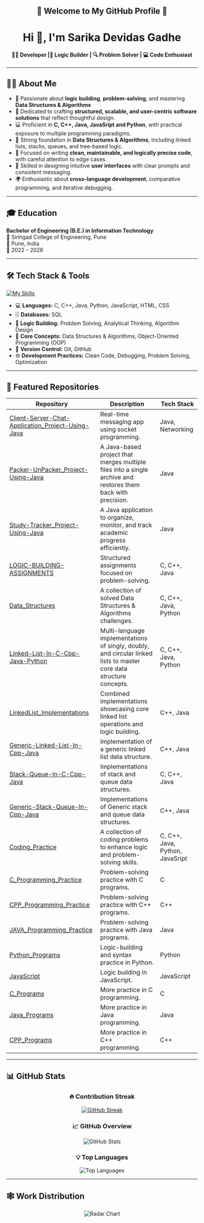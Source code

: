 <!-- Profile README for: Sarika-Gadhe -->
<h2 align="center">🌟 Welcome to My GitHub Profile 🌟</h2>
<h1 align="center">Hi 👋, I'm Sarika Devidas Gadhe</h1>
<h4 align="center">👩‍💻 Developer |🧠 Logic Builder | 🔍 Problem Solver | 💻 Code Enthusiast</h4>

----

## 👩‍💻 About Me  

- 🧠 Passionate about **logic building**, **problem-solving**, and mastering **Data Structures & Algorithms**  
- 🚀 Dedicated to crafting **structured, scalable, and user-centric software solutions** that reflect thoughtful design.
- 💻 Proficient in **C, C++, Java, JavaSript and Python**, with practical exposure to multiple programming paradigms.  
- 🧠 Strong foundation in **Data Structures & Algorithms**, including linked lists, stacks, queues, and tree-based logic. 
- 📝 Focused on writing **clean, maintainable, and logically precise code**, with careful attention to edge cases. 
- 🎨 Skilled in designing intuitive **user interfaces** with clear prompts and consistent messaging.
- 🌍 Enthusiastic about **cross-language development**, comparative programming, and iterative debugging.

---

## 🎓 Education  

**Bachelor of Engineering (B.E.) in Information Technology**  
🏫 Sinhgad College of Engineering, Pune  
📍 Pune, India  
📅 2022 – 2026  

----


## 🛠️ Tech Stack & Tools  

[![My Skills](https://skillicons.dev/icons?i=c,cpp,java,python,js,html,css,sql,git,github&perline=8)](https://skillicons.dev)  
    
- 💻 **Languages:** C, C++, Java, Python, JavaScript, HTML, CSS  
- 🗄️ **Databases:** SQL
- 🧠 **Logic Building:** Problem Solving, Analytical Thinking, Algorithm Design  
- 🧩 **Core Concepts:** Data Structures & Algorithms, Object-Oriented Programming (OOP)  
- 🔧 **Version Control:** Git, GitHub  
- ⚙️ **Development Practices:** Clean Code, Debugging, Problem Solving,  Optimization

  
----

## 📂 Featured Repositories  

| Repository | Description | Tech Stack |
|------------|-------------|------------|
| [Client-Server-Chat-Application_Project-Using-Java](https://github.com/Sarika-Gadhe/Client-Server-Chat-Application_Project-Using-Java.git) | Real-time messaging app using socket programming. | Java, Networking |
| [Packer-UnPacker_Project-Using-Java](https://github.com/Sarika-Gadhe/Packer-UnPacker_Project-Using-Java.git) | A Java-based project that merges multiple files into a single archive and restores them back with precision. | Java |
| [Study-Tracker_Project-Using-Java](https://github.com/Sarika-Gadhe/Study-Tracker_Project-Using-Java.git) | A Java application to organize, monitor, and track academic progress efficiently. | Java |
| [LOGIC-BUILDING-ASSIGNMENTS](https://github.com/Sarika-Gadhe/LOGIC-BUILDING-ASSIGNMENTS.git) | Structured assignments focused on problem-solving.| C, C++, Java |
| [Data_Structures ](https://github.com/Sarika-Gadhe/Data_Structures.git) | A collection of solved Data Structures & Algorithms challenges.  | C, C++, Java, Python|
| [Linked-List-In-C-Cpp-Java-Python ](https://github.com/Sarika-Gadhe/Linked-List-In-C-Cpp-Java-Python.git) |Multi-language implementations of singly, doubly, and circular linked lists to master core data structure concepts. | C, C++, Java, Python |
| [LinkedList_Implementations](https://github.com/Sarika-Gadhe/_LinkedList_Implementations_.git) | Combined implementations showcasing core linked list operations and logic building. | C++, Java|
| [Generic-Linked-List-In-Cpp-Java ](https://github.com/Sarika-Gadhe/Generic-Linked-List-In-Cpp-Java.git) | Implementation of a generic linked list data structure. | C++, Java |
| [Stack-Queue-In-C-Cpp-Java](https://github.com/Sarika-Gadhe/Stack-Queue-In-C-Cpp-Java.git) | Implementations of stack and queue data structures. | C, C++, Java |
| [Generic-Stack-Queue-In-Cpp-Java ](https://github.com/Sarika-Gadhe/Generic-Stack-Queue-In-Cpp-Java.git) | Implementations of Generic stack and queue data structures. | C++, Java |
| [Coding_Practice](https://github.com/Sarika-Gadhe/Coding_Practice.git) | A collection of coding problems to enhance logic and problem-solving skills. | C, C++, Java, Python, JavaSript |
| [C_Programming_Practice ](https://github.com/Sarika-Gadhe/C_Programming_Practice.git) | Problem-solving practice with C programs. | C |
| [CPP_Programming_Practice ](https://github.com/Sarika-Gadhe/CPP_Programming_Practice.git) | Problem-solving practice with C++ programs. | C++ |
| [JAVA_Programming_Practice ](https://github.com/Sarika-Gadhe/JAVA_Programming_Practice.git) | Problem-solving practice with Java programs. | Java |
| [Python_Programs ](https://github.com/Sarika-Gadhe/Python_Programs.git) | Logic-building and syntax practice in Python. | Python |
| [JavaScript](https://github.com/Sarika-Gadhe/JavaScript.git) |  Logic building in JavaScript. | JavaScript |
| [C_Programs ](https://github.com/Sarika-Gadhe/C_Programs.git) | More practice in C programming. | C |
| [Java_Programs](https://github.com/Sarika-Gadhe/Java_Programs.git) | More practice in Java programming. | Java |
| [CPP_Programs ](https://github.com/Sarika-Gadhe/CPP_Programs) | More practice in C++ programming. | C++ |

----

## 📊 GitHub Stats  

<div align="center">

### 🔥 Contribution Streak  
[![GitHub Streak](https://streak-stats.demolab.com?user=Sarika-Gadhe&theme=tokyonight&hide_border=true)](https://git.io/streak-stats)  

### 📈 GitHub Overview  
![GitHub Stats](https://github-readme-stats.vercel.app/api?username=Sarika-Gadhe&show_icons=true&theme=tokyonight&hide_border=true&count_private=true)  

### 💡 Top Languages  
![Top Languages](https://github-readme-stats.vercel.app/api/top-langs/?username=Sarika-Gadhe&layout=compact&theme=tokyonight&hide_border=true)  

</div>

---

## 🕸️ Work Distribution  

<div align="center">
  <img src="https://github-profile-summary-cards.vercel.app/api/cards/most-commit-language?username=Sarika-Gadhe&theme=blue_green" alt="Radar Chart" />
</div>






















